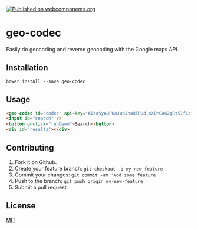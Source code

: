 [![Published on webcomponents.org](https://img.shields.io/badge/webcomponents.org-published-blue.svg)](https://www.webcomponents.org/element/jifalops/geo-codec)

# geo-codec

Easily do geocoding and reverse geocoding with the Google maps API.


## Installation
```
bower install --save geo-codec
```

## Usage

<!--
```
<custom-element-demo>
  <template>
    <link rel="import" href="geo-codec.html">
    <next-code-block></next-code-block>   
  </template>
  <script>
    var codec = document.getElementById('codec');
    var search = document.getElementById('search');
    var results = document.getElementById('results');
    function runDemo() {      
      codec.geocode(search.value, function (address, lat, lng, place) {
        results.innerHTML = 'address: ' + address
          + '<br>lat: ' + lat
          + '<br>lng: ' + lng
          + '<br>place id: ' + place;
      });
    }    
  </script>
</custom-element-demo>
```
-->

```html
<geo-codec id="codec" api-key="AIzaSyAUPOaJubJnaRTPUd_xX8MOA62gRtSlfCc"></geo-codec>
<input id="search" />
<button onclick="runDemo">Search</button>
<div id="results"></div>
```

## Contributing

1. Fork it on Github.
2. Create your feature branch: `git checkout -b my-new-feature`
3. Commit your changes: `git commit -am 'Add some feature'`
4. Push to the branch: `git push origin my-new-feature`
5. Submit a pull request

## License

[MIT](https://opensource.org/licenses/MIT)

